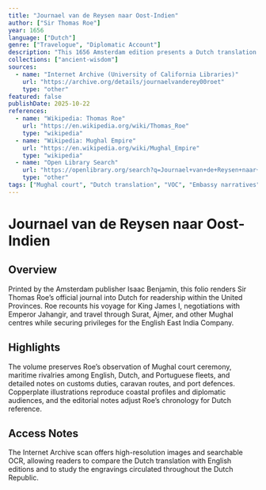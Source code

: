 ```yaml
---
title: "Journael van de Reysen naar Oost-Indien"
author: ["Sir Thomas Roe"]
year: 1656
language: ["Dutch"]
genre: ["Travelogue", "Diplomatic Account"]
description: "This 1656 Amsterdam edition presents a Dutch translation of Sir Thomas Roe’s embassy journal to the Mughal court (1615–1619), accompanied by engravings that depict coastal forts, courtly audiences, and trading ports across the Indian Ocean."
collections: ["ancient-wisdom"]
sources:
  - name: "Internet Archive (University of California Libraries)"
    url: "https://archive.org/details/journaelvanderey00roet"
    type: "other"
featured: false
publishDate: 2025-10-22
references:
  - name: "Wikipedia: Thomas Roe"
    url: "https://en.wikipedia.org/wiki/Thomas_Roe"
    type: "wikipedia"
  - name: "Wikipedia: Mughal Empire"
    url: "https://en.wikipedia.org/wiki/Mughal_Empire"
    type: "wikipedia"
  - name: "Open Library Search"
    url: "https://openlibrary.org/search?q=Journael+van+de+Reysen+naar+Oost-Indien"
    type: "other"
tags: ["Mughal court", "Dutch translation", "VOC", "Embassy narratives", "17th century"]
---
```


# Journael van de Reysen naar Oost-Indien

## Overview
Printed by the Amsterdam publisher Isaac Benjamin, this folio renders Sir Thomas Roe’s official journal into Dutch for readership within the United Provinces. Roe recounts his voyage for King James I, negotiations with Emperor Jahangir, and travel through Surat, Ajmer, and other Mughal centres while securing privileges for the English East India Company.

## Highlights
The volume preserves Roe’s observation of Mughal court ceremony, maritime rivalries among English, Dutch, and Portuguese fleets, and detailed notes on customs duties, caravan routes, and port defences. Copperplate illustrations reproduce coastal profiles and diplomatic audiences, and the editorial notes adjust Roe’s chronology for Dutch reference.

## Access Notes
The Internet Archive scan offers high-resolution images and searchable OCR, allowing readers to compare the Dutch translation with English editions and to study the engravings circulated throughout the Dutch Republic.
